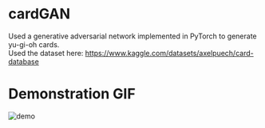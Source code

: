 # cardGAN
Used a generative adversarial network implemented in PyTorch to generate yu-gi-oh cards. <br/>
Used the dataset here: https://www.kaggle.com/datasets/axelpuech/card-database

# Demonstration GIF

![demo](https://github.com/user-attachments/assets/68d84ec0-c3ae-4623-9d9f-2112acb32582)
